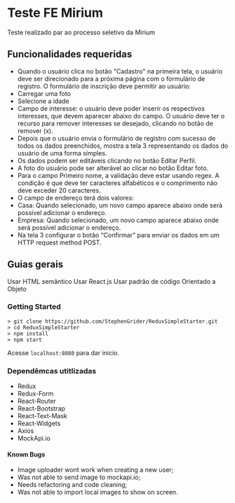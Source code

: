 # Teste FE Mirium

Teste realizado par ao processo seletivo da Mirium

## Funcionalidades requeridas
- Quando o usuário clica no botão "Cadastro" na primeira tela, o usuário deve ser
direcionado para a próxima página com o formulário de registro.
O formulário de inscrição deve permitir ao usuário:
- Carregar uma foto
- Selecione a idade
- Campo de interesse: o usuário deve poder inserir os respectivos interesses, que devem
aparecer abaixo do campo. O usuário deve ter o recurso para remover interesses se
desejado, clicando no botão de remover (x).
- Depois que o usuário envia o formulário de registro com sucesso de todos os dados
preenchidos, mostra a tela 3 representando os dados do usuário de uma forma simples.
- Os dados podem ser editáveis clicando no botão Editar Perfil.
- A foto do usuário pode ser alterável ao clicar no botão Editar foto.
- Para o campo Primeiro nome, a validação deve estar usando regex. A condição é que
deve ter caracteres alfabéticos e o comprimento não deve exceder 20 caracteres.
- O campo de endereço terá dois valores:
- Casa: Quando selecionado, um novo campo aparece abaixo onde será possível
adicionar o endereço.
- Empresa: Quando selecionado, um novo campo aparece abaixo onde será
possível adicionar o endereço.
- Na tela 3 configurar o botão “Confirmar” para enviar os dados em um HTTP request
method POST.

## Guias gerais
Usar HTML semântico
Usar React.js
Usar padrão de código Orientado a Objeto

### Getting Started
```
> git clone https://github.com/StephenGrider/ReduxSimpleStarter.git
> cd ReduxSimpleStarter
> npm install
> npm start
```
Acesse `localhost:8080` para dar inicio.

### Dependêmcas utitlizadas
- Redux
- Redux-Form
- React-Router
- React-Bootstrap
- React-Text-Mask
- React-Widgets
- Axios
- MockApi.io 

#### Known Bugs
- Image uploader wont work when creating a new user;
- Was not able to send image to mockapi.io;
- Needs refactoring and code cleaning;
- Was not able to import local images to show on screen.




